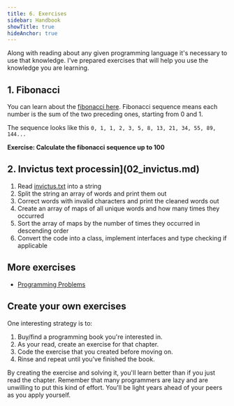 ```yaml
---
title: 6. Exercises
sidebar: Handbook
showTitle: true
hideAnchor: true
---
```


Along with reading about any given programming language it's necessary to use that
knowledge. I've prepared exercises that will help you use the knowledge you are
learning.

## 1. Fibonacci

You can learn about the [fibonacci here](https://en.wikipedia.org/wiki/Fibonacci_number). Fibonacci 
sequence means each number is the sum of the two preceding ones, starting from 0 and 1.

The sequence looks like this `0, 1, 1, 2, 3, 5, 8, 13, 21, 34, 55, 89, 144...`

**Exercise: Calculate the fibonacci sequence up to 100**

## 2. Invictus text processin](02_invictus.md)

1. Read [invictus.txt](https://raw.githubusercontent.com/buwilliams/learn-posthog/main/docs/exercises/02_invictus.txt) into a string
2. Split the string an array of words and print them out
3. Correct words with invalid characters and print the cleaned words out
4. Create an array of maps of all unique words and how many times they occurred
5. Sort the array of maps by the number of times they occurred in descending order
6. Convert the code into a class, implement interfaces and type checking if applicable

## More exercises

- [Programming Problems](https://adriann.github.io/programming_problems.html)

## Create your own exercises

One interesting strategy is to:

1. Buy/find a programming book you're interested in.
2. As your read, create an exercise for that chapter.
3. Code the exercise that you created before moving on.
4. Rinse and repeat until you've finished the book.

By creating the exercise and solving it, you'll learn better than if you just read the chapter. 
Remember that many programmers are lazy and are unwilling to put this kind of effort. You'll 
be light years ahead of your peers as you apply yourself.


